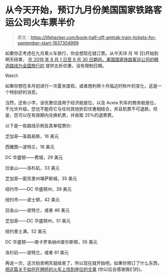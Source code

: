 # 从今天开始，预订九月份美国国家铁路客运公司火车票半价

> 原文：<https://lifehacker.com/book-half-off-amtrak-train-tickets-for-september-start-1837304999>

如果你正考虑在九月乘火车旅行，你会想现在就订票。从今天(8 月 16 日)开始到明天结束， [在 2019 年 9 月 1 日至 9 月 30 日期间，美国国家铁路客运公司的精选路线为全国旅行的](https://media.amtrak.com/2019/08/amtrak-offers-50-off-national-travel-with-september-sale/) 提供五折优惠，没有限制日期。

Watch

如果你想在本月初进行一次夏末度假，或者想利用十月临近时秋叶的变化，这是一个特别好的消息。

当然，还有小字。该优惠仅适用于经济舱座位，以及 Acela 列车的商务舱座位，不允许升级。您也不能将它与任何其他折扣优惠相结合，并且机票不可退款。但是，您可以在有效期内兑换机票，并收取 25%的退票费。

以下是一些路线示例及其单程票价:

芝加哥—圣路易斯，16 美元

西雅图—波特兰，18 美元

DC 华盛顿——费城，29 美元

旧金山——洛杉矶，33 美元

芝加哥—密苏里州堪萨斯城，35 美元

纽约市——DC 华盛顿州，39 美元

纽约市——波士顿，42 美元

旧金山——波特兰，或者 46 美元

芝加哥——DC 华盛顿州，51 美元

纽约里士满，52 美元

DC 华盛顿——南卡罗来纳州查尔斯顿，55 美元

洛杉矶——波特兰，或者 61 美元

再说一次，这次拍卖明天就结束了，所以现在就开始吧。如果你预订了什么东西， [把这篇关于如何在拥挤的火车上找到座位的文章](https://lifehacker.com/how-to-improve-your-chances-of-getting-a-seat-on-amtrak-1836602272) (你以后会感谢我们的)。